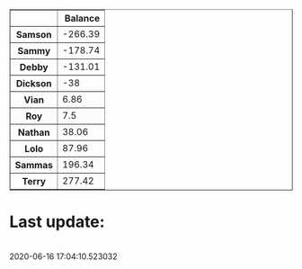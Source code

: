 <table border="1" class="dataframe">
  <thead>
    <tr style="text-align: right;">
      <th></th>
      <th>Balance</th>
    </tr>
  </thead>
  <tbody>
    <tr>
      <th>Samson</th>
      <td>-266.39</td>
    </tr>
    <tr>
      <th>Sammy</th>
      <td>-178.74</td>
    </tr>
    <tr>
      <th>Debby</th>
      <td>-131.01</td>
    </tr>
    <tr>
      <th>Dickson</th>
      <td>-38</td>
    </tr>
    <tr>
      <th>Vian</th>
      <td>6.86</td>
    </tr>
    <tr>
      <th>Roy</th>
      <td>7.5</td>
    </tr>
    <tr>
      <th>Nathan</th>
      <td>38.06</td>
    </tr>
    <tr>
      <th>Lolo</th>
      <td>87.96</td>
    </tr>
    <tr>
      <th>Sammas</th>
      <td>196.34</td>
    </tr>
    <tr>
      <th>Terry</th>
      <td>277.42</td>
    </tr>
  </tbody>
</table><H1>Last update:</h1><br>2020-06-16 17:04:10.523032
